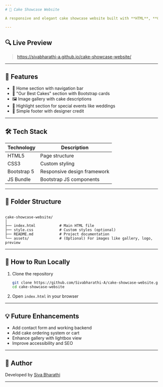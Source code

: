 ```yaml
---
# 🍰 Cake Showcase Website

A responsive and elegant cake showcase website built with **HTML**, **CSS**, and **Bootstrap 5**. This project highlights a visually appealing layout for a bakery or dessert business, featuring sections for featured cakes, gallery, and promotional content.

---
```


## 🔍 Live Preview

> https://sivabharathi-a.github.io/cake-showcase-website/

---

## 🎯 Features

- 🎂 Home section with navigation bar
- 🌟 "Our Best Cakes" section with Bootstrap cards
- 🖼️ Image gallery with cake descriptions
- 🎉 Highlight section for special events like weddings
- 👣 Simple footer with designer credit

---

## 🛠 Tech Stack

| Technology | Description                       |
|------------|-----------------------------------|
| HTML5      | Page structure                    |
| CSS3       | Custom styling                    |
| Bootstrap 5 | Responsive design framework       |
| JS Bundle  | Bootstrap JS components           |

---

## 📁 Folder Structure

```

cake-showcase-website/
│
├── index.html           # Main HTML file
├── style.css            # Custom styles (optional)
├── README.md            # Project documentation
└── assets/              # (Optional) For images like gallery, logo, preview

````

---

## 🚀 How to Run Locally

1. Clone the repository
   ```bash
   git clone https://github.com/Sivabharathi-A/cake-showcase-website.git
   cd cake-showcase-website
   ```

2. Open `index.html` in your browser

---

## 💡 Future Enhancements

* Add contact form and working backend
* Add cake ordering system or cart
* Enhance gallery with lightbox view
* Improve accessibility and SEO

---

## 👤 Author

Developed by [Siva Bharathi](https://github.com/Sivabharathi-A)

---
